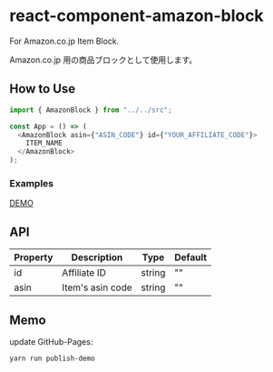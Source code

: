 # react-component-amazon-block

For Amazon.co.jp Item Block.

Amazon.co.jp 用の商品ブロックとして使用します。

## How to Use

```js
import { AmazonBlock } from "../../src";

const App = () => (
  <AmazonBlock asin={"ASIN_CODE"} id={"YOUR_AFFILIATE_CODE"}>
    ITEM_NAME
  </AmazonBlock>
);
```

### Examples

[DEMO](https://big-mon.github.io/react-component-amazon-block/)

## API

| Property | Description      | Type   | Default |
| -------- | ---------------- | ------ | ------- |
| id       | Affiliate ID     | string | ""      |
| asin     | Item's asin code | string | ""      |

## Memo

update GitHub-Pages:

```bash
yarn run publish-demo
```
